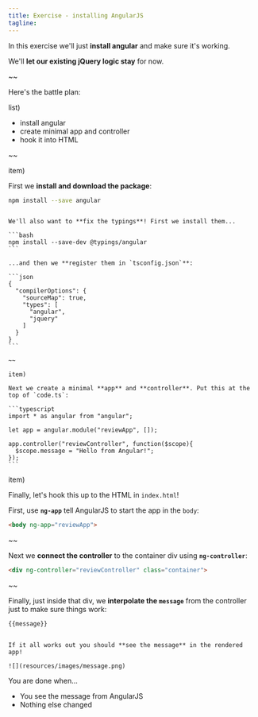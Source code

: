 ```yaml
---
title: Exercise - installing AngularJS
tagline:
---
```


In this exercise we'll just **install angular** and make sure it's working.

We'll **let our existing jQuery logic stay** for now.

~~

Here's the battle plan:

list)

* install angular
* create minimal app and controller
* hook it into HTML

~~

item)

First we **install and download the package**:

```bash
npm install --save angular
```

~~~~

We'll also want to **fix the typings**! First we install them...

```bash
npm install --save-dev @typings/angular
```

...and then we **register them in `tsconfig.json`**:

```json
{
  "compilerOptions": {
    "sourceMap": true,
    "types": [
      "angular",
      "jquery"
    ]
  }
}
```

~~

item)

Next we create a minimal **app** and **controller**. Put this at the top of `code.ts`:

```typescript
import * as angular from "angular";

let app = angular.module("reviewApp", []);

app.controller("reviewController", function($scope){
  $scope.message = "Hello from Angular!";
});
```

~~~~

item)

Finally, let's hook this up to the HTML in `index.html`!

First, use **`ng-app`** tell AngularJS to start the app in the `body`:

```html
<body ng-app="reviewApp">
```

~~

Next we **connect the controller** to the container div using **`ng-controller`**:

```html
<div ng-controller="reviewController" class="container">
```

~~

Finally, just inside that div, we **interpolate the `message`** from the controller just to make sure things work:

```html
{{message}}
```

~~~

If it all works out you should **see the message** in the rendered app!

![](resources/images/message.png)

~~~

<div class="checklist"></div>

You are done when...

* You see the message from AngularJS
* Nothing else changed
